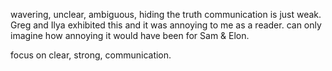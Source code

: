 wavering, unclear, ambiguous, hiding the truth communication is just weak. Greg and Ilya exhibited this and it was annoying to me as a reader. can only imagine how annoying it would have been for Sam & Elon.

focus on clear, strong, communication.